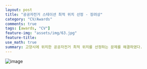 ```yaml
---
layout: post
title: "공공자전거 스테이션 최적 위치 선정 - 장려상"
category: "CV/Awards"
comments: true
tags: [awards, "CV"]
feature-img: "assets/img/63.jpg"
feature-title:
use_math: true
summary: 고양시에 위치한 공공자전거 최적 위치를 선정하는 문제를 해결하였다.
---
```


![image](https://user-images.githubusercontent.com/37871541/115677645-a93c1200-a38b-11eb-856e-cb2253a2cd38.png)
